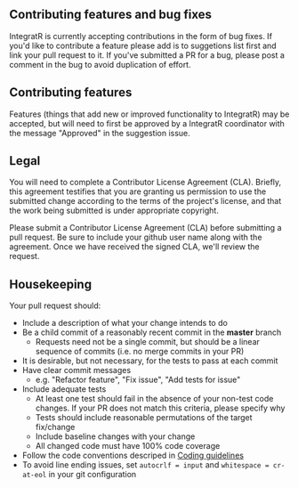 ## Contributing features and bug fixes

IntegratR is currently accepting contributions in the form of bug fixes. If you'd like to contribute a feature please add is to suggetions list first and link your pull request to it. If you've submitted a PR for a bug, please post a comment in the bug to avoid duplication of effort.

## Contributing features

Features (things that add new or improved functionality to IntegratR) may be accepted, but will need to first be approved by a IntegratR coordinator with the message "Approved" in the suggestion issue.

## Legal

You will need to complete a Contributor License Agreement (CLA). Briefly, this agreement testifies that you are granting us permission to use the submitted change according to the terms of the project's license, and that the work being submitted is under appropriate copyright.

Please submit a Contributor License Agreement (CLA) before submitting a pull request. Be sure to include your github user name along with the agreement. Once we have received the signed CLA, we'll review the request. 

## Housekeeping

Your pull request should: 

* Include a description of what your change intends to do
* Be a child commit of a reasonably recent commit in the **master** branch 
    * Requests need not be a single commit, but should be a linear sequence of commits (i.e. no merge commits in your PR)
* It is desirable, but not necessary, for the tests to pass at each commit
* Have clear commit messages 
    * e.g. "Refactor feature", "Fix issue", "Add tests for issue"
* Include adequate tests 
    * At least one test should fail in the absence of your non-test code changes. If your PR does not match this criteria, please specify why
    * Tests should include reasonable permutations of the target fix/change
    * Include baseline changes with your change
    * All changed code must have 100% code coverage
* Follow the code conventions descriped in [Coding guidelines](https://github.com/savvytechnologies/IntegratR/wiki/Coding-guidelines)
* To avoid line ending issues, set `autocrlf = input` and `whitespace = cr-at-eol` in your git configuration
